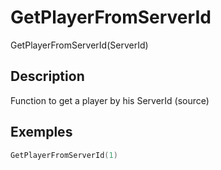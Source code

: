 # GetPlayerFromServerId

GetPlayerFromServerId(ServerId)

## Description

Function to get a player by his ServerId (source)

## Exemples

```lua
GetPlayerFromServerId(1)
```
